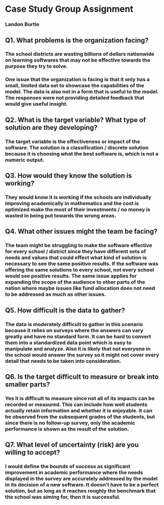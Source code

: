 # Case Study Group Assignment
### Landon Burtle

## Q1. What problems is the organization facing?
### The school districts are wasting billions of dollars nationwide on learning softwares that may not be effective towards the purpose they try to solve.
### One issue that the organization is facing is that it only has a small, limited data set to showcase the capabilities of the model. The data is also not in a form that is useful to the model. The responses were not providing detailed feedback that would give useful insight.

## Q2. What is the target variable? What type of solution are they developing?
### The target variable is the effectiveness or impact of the software. The solution is a classification / discrete solution because it is choosing what the best software is, which is not a numeric output.

## Q3. How would they know the solution is working?
### They would know it is working if the schools are individually improving academically in mathematics and the cost is optimized make the most of their investments / no money is wasted in being put towards the wrong areas.

## Q4. What other issues might the team be facing?
### The team might be struggling to make the software effective for every school / district since they have different sets of needs and values that could effect what kind of solution is necessary to see the same positive results. If the software was offering the same solutions to every school, not every school would see positive results. The same issue applies for expanding the scope of the audience to other parts of the nation where maybe issues like fund allocation does not need to be addressed as much as other issues.

## Q5. How difficult is the data to gather?
### The data is moderately difficult to gather in this scenario because it relies on surveys where the answers can vary greatly and have no standard form. It can be hard to convert them into a standardized data point which is easy to manipulate and analyze. Also it is likely that not everyone in the school would answer the survey so it might not cover every detail that needs to be taken into consideration.

## Q6. Is the target difficult to measure or break into smaller parts?
### Yes it is difficult to measure since not all of its impacts can be recorded or measured. This can include how well students actually retain information and whether it is enjoyable. It can be observed from the subsequent grades of the students, but since there is no follow-up survey, only the academic performance is shown as the result of the solution. 

## Q7. What level of uncertainty (risk) are you willing to accept?
### I would define the bounds of success as significant improvement in academic performance where the needs displayed in the survey are accurately addressed by the model in its decision of a new software. It doesn't have to be a perfect solution, but as long as it reaches roughly the benchmark that the school was aiming for, then it is successful.